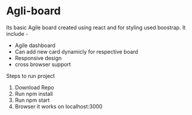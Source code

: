 # Agli-board

Its basic Agile board created using react and for styling used boostrap.
It include -

 - Agile dashboard
 - Can add new card dynamicly for respective board
 - Responsive design
 - cross browser support

 Steps to run project
 1. Download Repo
 2. Run npm install
 3. Run npm start 
 4. Browser it works on localhost:3000